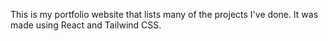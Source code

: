 This is my portfolio website that lists many of the projects I've done. It was made using React and Tailwind CSS.
